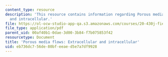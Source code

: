 ```yaml
---
content_type: resource
description: 'This resource contains information regarding Porous media flows: Extracellular
  and intracellular.'
file: https://ol-ocw-studio-app-qa.s3.amazonaws.com/courses/20-430j-fields-forces-and-flows-in-biological-systems-fall-2015/eb736dc756de80bfeeaed5e7a7df9928_MIT20_430JF15_Lecture25.pdf
file_type: application/pdf
parent_uid: 00af40b1-0dae-3d00-3b84-f7b075853f42
resourcetype: Document
title: 'Porous media flows: Extracellular and intracellular'
uid: eb736dc7-56de-80bf-eeae-d5e7a7df9928
---
```

